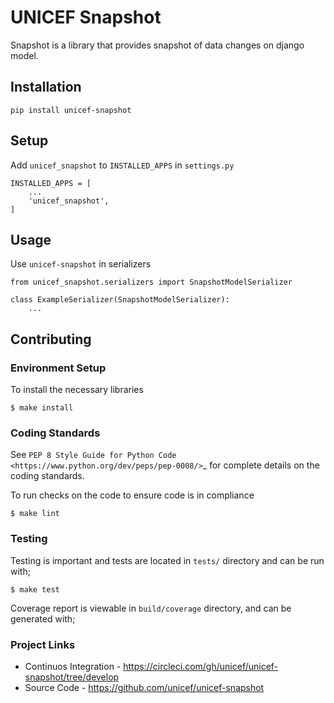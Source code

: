 # UNICEF Snapshot

Snapshot is a library that provides snapshot of data changes on django model.


## Installation

    pip install unicef-snapshot


## Setup

Add ``unicef_snapshot`` to ``INSTALLED_APPS`` in ``settings.py``

    INSTALLED_APPS = [
        ...
        'unicef_snapshot',
    ]


## Usage

Use ``unicef-snapshot`` in serializers

    from unicef_snapshot.serializers import SnapshotModelSerializer

    class ExampleSerializer(SnapshotModelSerializer):
        ...


## Contributing

### Environment Setup

To install the necessary libraries

    $ make install


### Coding Standards

See `PEP 8 Style Guide for Python Code <https://www.python.org/dev/peps/pep-0008/>`_ for complete details on the coding standards.

To run checks on the code to ensure code is in compliance

    $ make lint


### Testing

Testing is important and tests are located in `tests/` directory and can be run with;

    $ make test

Coverage report is viewable in `build/coverage` directory, and can be generated with;


### Project Links

 - Continuos Integration - https://circleci.com/gh/unicef/unicef-snapshot/tree/develop
 - Source Code - https://github.com/unicef/unicef-snapshot
